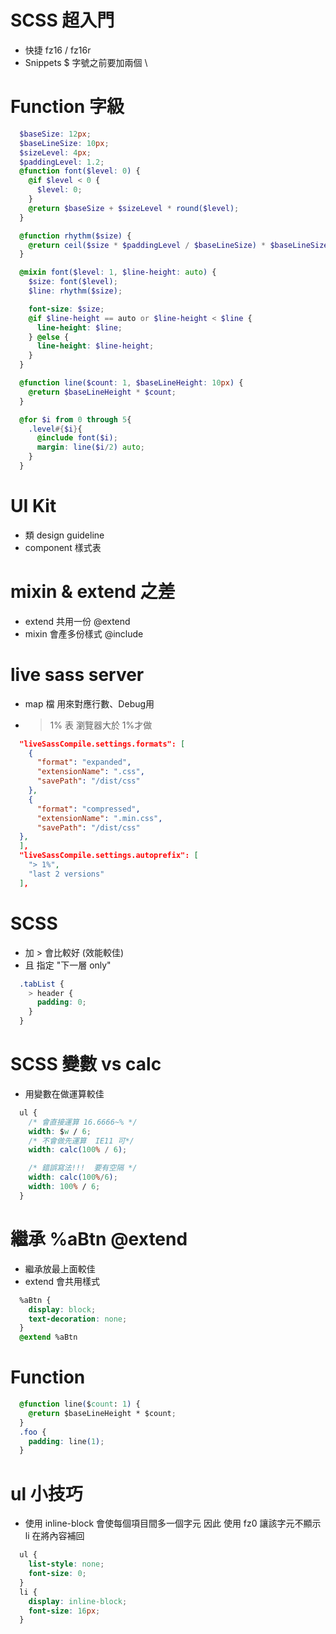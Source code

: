 # SCSS 超入門
* 快捷 fz16 / fz16r
* Snippets $ 字號之前要加兩個 \\

# Function 字級
```scss
  $baseSize: 12px;
  $baseLineSize: 10px;
  $sizeLevel: 4px;
  $paddingLevel: 1.2;
  @function font($level: 0) {
    @if $level < 0 {
      $level: 0;
    }
    @return $baseSize + $sizeLevel * round($level);
  }

  @function rhythm($size) {
    @return ceil($size * $paddingLevel / $baseLineSize) * $baseLineSize;
  }

  @mixin font($level: 1, $line-height: auto) {
    $size: font($level);
    $line: rhythm($size);

    font-size: $size;
    @if $line-height == auto or $line-height < $line {
      line-height: $line;
    } @else {
      line-height: $line-height;
    }
  }

  @function line($count: 1, $baseLineHeight: 10px) {
    @return $baseLineHeight * $count;
  }

  @for $i from 0 through 5{
    .level#{$i}{
      @include font($i);
      margin: line($i/2) auto;
    }
  }
```

# UI Kit 
* 類 design guideline
* component 樣式表


# mixin & extend 之差
* extend 共用一份    @extend
* mixin 會產多份樣式  @include

# live sass server
* map 檔 用來對應行數、Debug用
* > 1% 表 瀏覽器大於 1%才做
```json
  "liveSassCompile.settings.formats": [
    {
      "format": "expanded",
      "extensionName": ".css",
      "savePath": "/dist/css"
    },
    {
      "format": "compressed",
      "extensionName": ".min.css",
      "savePath": "/dist/css"
  },
  ],
  "liveSassCompile.settings.autoprefix": [
    "> 1%",
    "last 2 versions"
  ],
```

# SCSS
* 加 > 會比較好 (效能較佳)
* 且 指定 "下一層 only"
```scss
  .tabList {
    > header {
      padding: 0;
    }
  }
```

# SCSS 變數 vs calc
* 用變數在做運算較佳
```css
  ul {
    /* 會直接運算 16.6666~% */
    width: $w / 6;
    /* 不會做先運算  IE11 可*/
    width: calc(100% / 6);  

    /* 錯誤寫法!!!  要有空隔 */
    width: calc(100%/6);  
    width: 100% / 6;  
  }
```

# 繼承 %aBtn @extend
* 繼承放最上面較佳
* extend 會共用樣式
```css
  %aBtn {
    display: block;
    text-decoration: none;
  }
  @extend %aBtn
```

# Function
```css
  @function line($count: 1) {
    @return $baseLineHeight * $count;
  }
  .foo {
    padding: line(1);
  }
```


# ul 小技巧
* 使用 inline-block 會使每個項目間多一個字元
因此 使用 fz0 讓該字元不顯示
li 在將內容補回
```css
  ul {
    list-style: none;
    font-size: 0;
  }
  li {
    display: inline-block;
    font-size: 16px;
  }
```